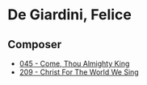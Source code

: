 # De Giardini, Felice

## Composer

- [045 - Come, Thou Almighty King](/hymns/045.md)
- [209 - Christ For The World We Sing](/hymns/209.md)

